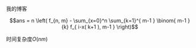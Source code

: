 我的博客

$$ans = n \left( f_{n, m} - \sum_{x=0}^n \sum_{k=1}^{ m-1 } \binom{ m-1 }{k} f_{ i-x( k+1 ), m-1 } \right)$$

时间复杂度$O( nm )$
